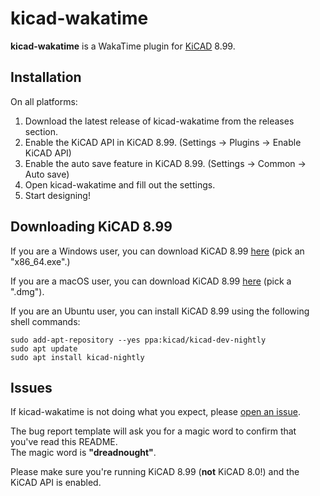 # kicad-wakatime

**kicad-wakatime** is a WakaTime plugin for [KiCAD](https://www.kicad.org/) 8.99.

## Installation

On all platforms:
1. Download the latest release of kicad-wakatime from the releases section.
2. Enable the KiCAD API in KiCAD 8.99. (Settings -> Plugins -> Enable KiCAD API)
3. Enable the auto save feature in KiCAD 8.99. (Settings -> Common -> Auto save)
4. Open kicad-wakatime and fill out the settings.
5. Start designing!

## Downloading KiCAD 8.99

If you are a Windows user, you can download KiCAD 8.99 [here](https://downloads.kicad.org/kicad/windows/explore/nightlies) (pick an "x86_64.exe".)

If you are a macOS user, you can download KiCAD 8.99 [here](https://downloads.kicad.org/kicad/macos/explore/nightlies) (pick a ".dmg").

If you are an Ubuntu user, you can install KiCAD 8.99 using the following shell commands:

```shell
sudo add-apt-repository --yes ppa:kicad/kicad-dev-nightly
sudo apt update
sudo apt install kicad-nightly
```

## Issues

If kicad-wakatime is not doing what you expect, please [open an issue](https://github.com/hackclub/kicad-wakatime/issues).

The bug report template will ask you for a magic word to confirm that you've read this README.\
The magic word is **"dreadnought"**.

Please make sure you're running KiCAD 8.99 (**not** KiCAD 8.0!) and the KiCAD API is enabled.

